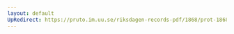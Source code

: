 ```yaml
---
layout: default
UpRedirect: https://pruto.im.uu.se/riksdagen-records-pdf/1868/prot-1868--ak--312/prot-1868--ak--312_045.pdf
---
```

